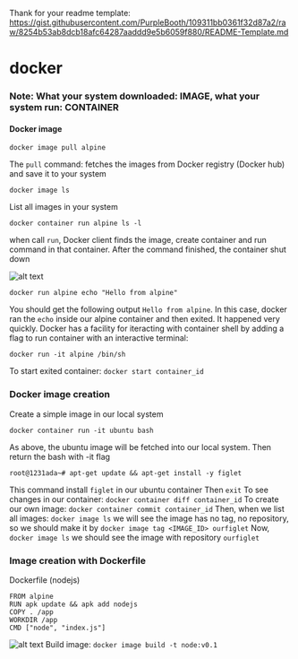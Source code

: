 Thank for your readme template:
https://gist.githubusercontent.com/PurpleBooth/109311bb0361f32d87a2/raw/8254b53ab8dcb18afc64287aaddd9e5b6059f880/README-Template.md
# docker
### Note: What your system downloaded: IMAGE, what your system run: CONTAINER

#### Docker image
```
docker image pull alpine
```
The ```pull``` command: fetches the images from Docker registry (Docker hub) and save it to your system
```
docker image ls
```
List all images in your system
```
docker container run alpine ls -l
```
when call ```run```, Docker client finds the image, create container and run command in that container. After the command finished, the container shut down

![alt text](https://training.play-with-docker.com/images/ops-basics-run-details.svg)
```
docker run alpine echo "Hello from alpine"
```
You should get the following output ```Hello from alpine```. In this case, docker ran the ```echo``` inside our alpine container and then exited. It happened very quickly.
Docker has a facility for iteracting with container shell by adding a flag to run container with an interactive terminal:
```
docker run -it alpine /bin/sh
```
To start exited container: ```docker start container_id```

### Docker image creation
Create a simple image in our local system
```
docker container run -it ubuntu bash
```
As above, the ubuntu image will be fetched into our local system. Then return the bash with -it flag
```
root@1231ada~# apt-get update && apt-get install -y figlet
```
This command install ```figlet``` in our ubuntu container
Then ```exit```
To see changes in our container: ```docker container diff container_id```
To create our own image: ```docker container commit container_id```
Then, when we list all images: ```docker image ls``` we will see the image has no tag, no repository, so we should make it by ```docker image tag <IMAGE_ID> ourfiglet```
Now, ```docker image ls``` we should see the image with repository ```ourfiglet```

### Image creation with Dockerfile
Dockerfile (nodejs)
```
FROM alpine
RUN apk update && apk add nodejs
COPY . /app
WORKDIR /app
CMD ["node", "index.js"]
```
![alt text](https://training.play-with-docker.com/images/ops-images-dockerfile.svg)
Build image: ```docker image build -t node:v0.1```

